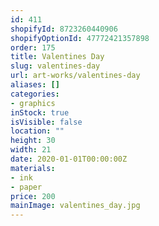 ```yaml
---
id: 411
shopifyId: 8723260440906
shopifyOptionId: 47772421357898
order: 175
title: Valentines Day
slug: valentines-day
url: art-works/valentines-day
aliases: []
categories:
- graphics
inStock: true
isVisible: false
location: ""
height: 30
width: 21
date: 2020-01-01T00:00:00Z
materials:
- ink
- paper
price: 200
mainImage: valentines_day.jpg
---
```

